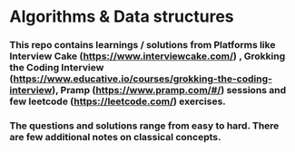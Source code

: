 # Algorithms & Data structures 
### This repo contains learnings / solutions from Platforms like Interview Cake (https://www.interviewcake.com/) , Grokking the Coding Interview (https://www.educative.io/courses/grokking-the-coding-interview), Pramp (https://www.pramp.com/#/) sessions and few leetcode (https://leetcode.com/) exercises. 
### The questions and solutions range from easy to hard. There are few additional notes on classical concepts. 
